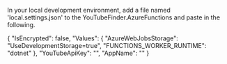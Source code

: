 In your local development environment, add a file named 'local.settings.json' to the YouTubeFinder.AzureFunctions and paste in the following.

{
  "IsEncrypted": false,
  "Values": {
    "AzureWebJobsStorage": "UseDevelopmentStorage=true",
    "FUNCTIONS_WORKER_RUNTIME": "dotnet"
  },
  "YouTubeApiKey": "<enter you google api key here>",
  "AppName": "<the name of the application>"
}